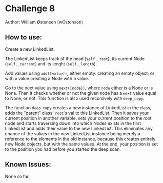 # Challenge 8
Author: William Østensen (wOstensen)
## How to use:
Create a new LinkedList.

The LinkedList keeps track of the head (`self._root`), its current Node (`self._current`) and its lenght (`self._length`).

Add values using `add([value])`, either empty: creating an empty object; or with a value
creating a Node with a value.

Go to the next value using `next([node])`, where `node` either is a Node or is None. Then it checks whether or not the given node has a `next` value equal to None, or not. This function is also used recursively with `deep_copy`.

The function `deep_copy` creates a new instance of LinkedList in the class, adds the "parent" class' `root`'s val to this LinkedList. Then it saves your current position in another variable, sets your current position to the root node and starts traversing down into which Nodes exists in the first LinkedList and adds their value to the new LinkedList. This eliminates any chance
of the values in the new LinkedList instance being merely a reference to the elements in the old instance, because this creates entirely new Node objects, but with the same values.
At the end, your position is set to the position you had before you started the deep scan.

## Known Issues:
None so far.
